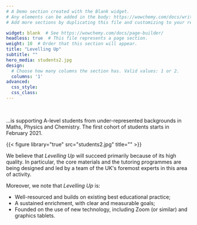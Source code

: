 ```yaml
---
# A Demo section created with the Blank widget.
# Any elements can be added in the body: https://wowchemy.com/docs/writing-markdown-latex/
# Add more sections by duplicating this file and customizing to your requirements.

widget: blank  # See https://wowchemy.com/docs/page-builder/
headless: true  # This file represents a page section.
weight: 10  # Order that this section will appear.
title: "Levelling Up"
subtitle: ""
hero_media: students2.jpg
design:
  # Choose how many columns the section has. Valid values: 1 or 2.
  columns: '1'
advanced:
  css_style:
  css_class:
---
```



&nbsp;

...is supporting A-level students from under-represented backgrounds in Maths, Physics and Chemistry. The first cohort of students starts in February 2021.


{{< figure library="true" src="students2.jpg" title="" >}}

We believe that _Levelling Up_ will succeed primarily because of its high quality. In particular, the core materials and the tutoring programmes are being designed and led by a team of the UK's foremost experts in this area of activity.

Moreover, we note that _Levelling Up_ is:
 - Well-resourced and builds on existing best educational practice;
 - A sustained enrichment, with clear and measurable goals;
 - Founded on the use of new technology, including Zoom (or similar) and graphics tablets. 
